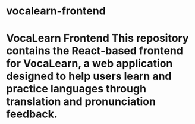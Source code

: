 # vocalearn-frontend
# VocaLearn Frontend  This repository contains the React-based frontend for VocaLearn, a web application designed to help users learn and practice languages through translation and pronunciation feedback.

